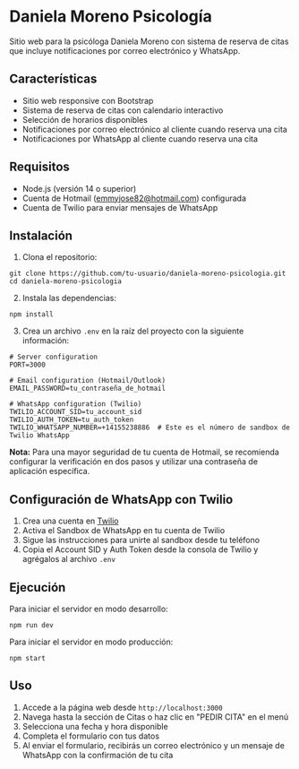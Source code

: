 # Daniela Moreno Psicología

Sitio web para la psicóloga Daniela Moreno con sistema de reserva de citas que incluye notificaciones por correo electrónico y WhatsApp.

## Características

- Sitio web responsive con Bootstrap
- Sistema de reserva de citas con calendario interactivo
- Selección de horarios disponibles
- Notificaciones por correo electrónico al cliente cuando reserva una cita
- Notificaciones por WhatsApp al cliente cuando reserva una cita

## Requisitos

- Node.js (versión 14 o superior)
- Cuenta de Hotmail (emmyjose82@hotmail.com) configurada
- Cuenta de Twilio para enviar mensajes de WhatsApp

## Instalación

1. Clona el repositorio:
```
git clone https://github.com/tu-usuario/daniela-moreno-psicologia.git
cd daniela-moreno-psicologia
```

2. Instala las dependencias:
```
npm install
```

3. Crea un archivo `.env` en la raíz del proyecto con la siguiente información:
```
# Server configuration
PORT=3000

# Email configuration (Hotmail/Outlook)
EMAIL_PASSWORD=tu_contraseña_de_hotmail

# WhatsApp configuration (Twilio)
TWILIO_ACCOUNT_SID=tu_account_sid
TWILIO_AUTH_TOKEN=tu_auth_token
TWILIO_WHATSAPP_NUMBER=+14155238886  # Este es el número de sandbox de Twilio WhatsApp
```

**Nota:** Para una mayor seguridad de tu cuenta de Hotmail, se recomienda configurar la verificación en dos pasos y utilizar una contraseña de aplicación específica.

## Configuración de WhatsApp con Twilio

1. Crea una cuenta en [Twilio](https://www.twilio.com/try-twilio)
2. Activa el Sandbox de WhatsApp en tu cuenta de Twilio
3. Sigue las instrucciones para unirte al sandbox desde tu teléfono
4. Copia el Account SID y Auth Token desde la consola de Twilio y agrégalos al archivo `.env`

## Ejecución

Para iniciar el servidor en modo desarrollo:
```
npm run dev
```

Para iniciar el servidor en modo producción:
```
npm start
```

## Uso

1. Accede a la página web desde `http://localhost:3000`
2. Navega hasta la sección de Citas o haz clic en "PEDIR CITA" en el menú
3. Selecciona una fecha y hora disponible
4. Completa el formulario con tus datos
5. Al enviar el formulario, recibirás un correo electrónico y un mensaje de WhatsApp con la confirmación de tu cita 